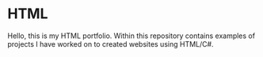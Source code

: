 # HTML
Hello, this is my HTML portfolio. Within this repository contains examples of projects I have worked on to created websites using HTML/C#.
